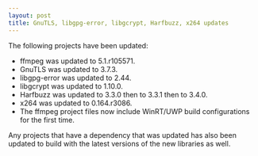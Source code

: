 ```yaml
---
layout: post
title: GnuTLS, libgpg-error, libgcrypt, Harfbuzz, x264 updates
---
```


The following projects have been updated:
* ffmpeg was updated to  5.1.r105571.
* GnuTLS was updated to 3.7.3.
* libgpg-error was updated to 2.44.
* libgcrypt was updated to 1.10.0.
* Harfbuzz was updated to 3.3.0 then to 3.3.1 then to 3.4.0.
* x264 was updated to 0.164.r3086.
* The ffmpeg project files now include WinRT/UWP build configurations for the first time.

Any projects that have a dependency that was updated has also been updated to build with the latest versions of the new libraries as well.